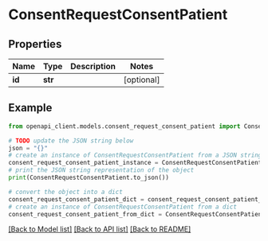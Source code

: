 # ConsentRequestConsentPatient


## Properties

Name | Type | Description | Notes
------------ | ------------- | ------------- | -------------
**id** | **str** |  | [optional] 

## Example

```python
from openapi_client.models.consent_request_consent_patient import ConsentRequestConsentPatient

# TODO update the JSON string below
json = "{}"
# create an instance of ConsentRequestConsentPatient from a JSON string
consent_request_consent_patient_instance = ConsentRequestConsentPatient.from_json(json)
# print the JSON string representation of the object
print(ConsentRequestConsentPatient.to_json())

# convert the object into a dict
consent_request_consent_patient_dict = consent_request_consent_patient_instance.to_dict()
# create an instance of ConsentRequestConsentPatient from a dict
consent_request_consent_patient_from_dict = ConsentRequestConsentPatient.from_dict(consent_request_consent_patient_dict)
```
[[Back to Model list]](../README.md#documentation-for-models) [[Back to API list]](../README.md#documentation-for-api-endpoints) [[Back to README]](../README.md)


